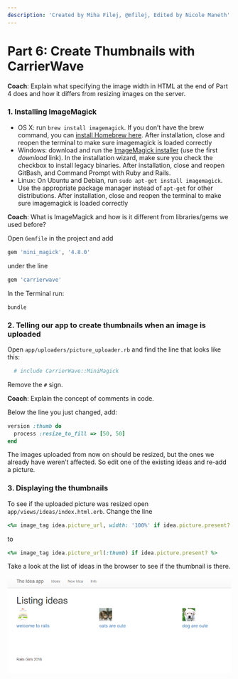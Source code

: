 ```yaml
---
description: 'Created by Miha Filej, @mfilej, Edited by Nicole Maneth'
---
```


# Part 6: Create Thumbnails with CarrierWave

**Coach**: Explain what specifying the image width in HTML at the end of Part 4 does and how it differs from resizing images on the server.

### 1. Installing ImageMagick <a id="1-installing-imagemagick"></a>

* OS X: run `brew install imagemagick`. If you don’t have the brew command, you can [install Homebrew here](https://brew.sh/). After installation, close and reopen the terminal to make sure imagemagick is loaded correctly
* Windows: download and run the [ImageMagick installer](http://www.imagemagick.org/script/download.php#windows) \(use the first _download_ link\). In the installation wizard, make sure you check the checkbox to install legacy binaries. After installation, close and reopen GitBash, and Command Prompt with Ruby and Rails.
* Linux: On Ubuntu and Debian, run `sudo apt-get install imagemagick`. Use the appropriate package manager instead of `apt-get` for other distributions. After installation, close and reopen the terminal to make sure imagemagick is loaded correctly

**Coach**: What is ImageMagick and how is it different from libraries/gems we used before?

Open `Gemfile` in the project and add

```ruby
gem 'mini_magick', '4.8.0'
```

under the line

```ruby
gem 'carrierwave'
```

In the Terminal run:

```text
bundle
```

### 2. Telling our app to create thumbnails when an image is uploaded <a id="2-telling-our-app-to-create-thumbnails-when-an-image-is-uploaded"></a>

Open `app/uploaders/picture_uploader.rb` and find the line that looks like this:

```ruby
  # include CarrierWave::MiniMagick
```

Remove the `#` sign.

**Coach**: Explain the concept of comments in code.

Below the line you just changed, add:

```ruby
version :thumb do
  process :resize_to_fill => [50, 50]
end
```

The images uploaded from now on should be resized, but the ones we already have weren’t affected. So edit one of the existing ideas and re-add a picture.

### 3. Displaying the thumbnails <a id="3-displaying-the-thumbnails"></a>

To see if the uploaded picture was resized open `app/views/ideas/index.html.erb`. Change the line

```ruby
<%= image_tag idea.picture_url, width: '100%' if idea.picture.present? %>
```

to

```ruby
<%= image_tag idea.picture_url(:thumb) if idea.picture.present? %>
```

Take a look at the list of ideas in the browser to see if the thumbnail is there.

![Our images are now resized/cropped to be 50x50px thumbnails](.gitbook/assets/10-carrierwave-thumbnails.PNG)

